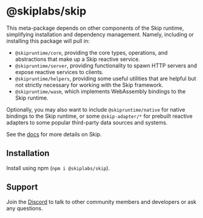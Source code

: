 # @skiplabs/skip

This meta-package depends on other components of the Skip runtime, simplifying
installation and dependency management.  Namely, including or installing this
package will pull in:

 * `@skipruntime/core`, providing the core types, operations, and abstractions
   that make up a Skip reactive service.
 * `@skipruntime/server`, providing functionality to spawn HTTP servers and
   expose reactive services to clients.
 * `@skipruntime/helpers`, providing some useful utilities that are helpful but
   not strictly necessary for working with the Skip framework.
 * `@skipruntime/wasm`, which implements WebAssembly bindings to the Skip
   runtime.

Optionally, you may also want to include `@skipruntime/native` for native
bindings to the Skip runtime, or some `@skip-adapter/*` for prebuilt reactive
adapters to some popular third-party data sources and systems.

See the [docs](https://skiplabs.io/docs/) for more details on Skip.

## Installation

Install using npm (`npm i @skiplabs/skip`).

## Support

Join the [Discord](https://discord.gg/ss4zxfgUBH) to talk to other community
members and developers or ask any questions.
